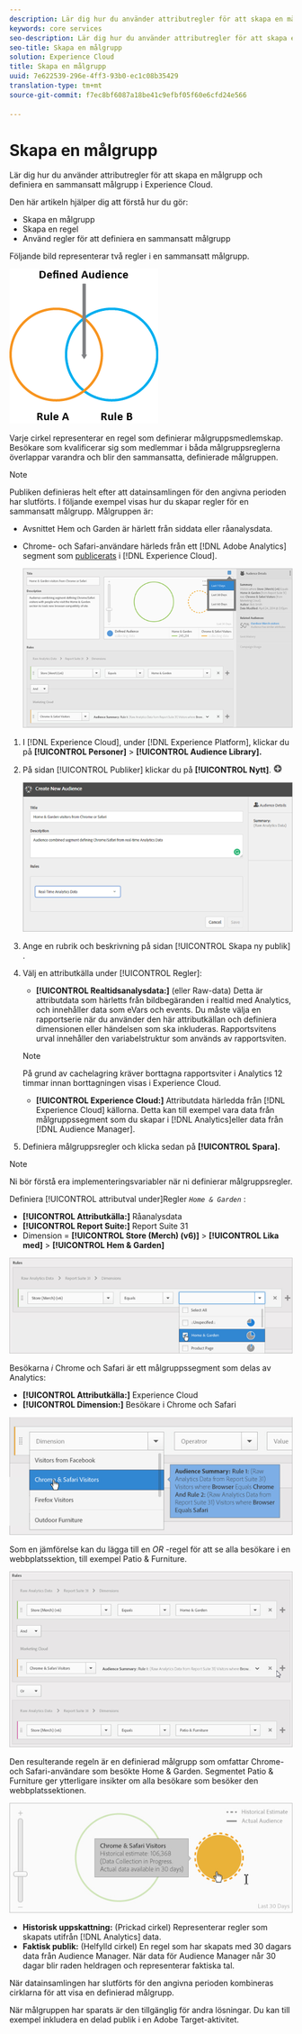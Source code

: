 ```yaml
---
description: Lär dig hur du använder attributregler för att skapa en målgrupp och definiera en sammansatt målgrupp i Experience Cloud.
keywords: core services
seo-description: Lär dig hur du använder attributregler för att skapa en målgrupp och definiera en sammansatt målgrupp i Experience Cloud.
seo-title: Skapa en målgrupp
solution: Experience Cloud
title: Skapa en målgrupp
uuid: 7e622539-296e-4ff3-93b0-ec1c08b35429
translation-type: tm+mt
source-git-commit: f7ec8bf6087a18be41c9efbf05f60e6cfd24e566

---
```



# Skapa en målgrupp

Lär dig hur du använder attributregler för att skapa en målgrupp och definiera en sammansatt målgrupp i Experience Cloud.

Den här artikeln hjälper dig att förstå hur du gör:

* Skapa en målgrupp
* Skapa en regel
* Använd regler för att definiera en sammansatt målgrupp

Följande bild representerar två regler i en sammansatt målgrupp.

![](assets/audience_sharing.png)

Varje cirkel representerar en regel som definierar målgruppsmedlemskap. Besökare som kvalificerar sig som medlemmar i båda målgruppsreglerna överlappar varandra och blir den sammansatta, definierade målgruppen.

>[!NOTE]
>
>Publiken definieras helt efter att datainsamlingen för den angivna perioden har slutförts.
I följande exempel visas hur du skapar regler för en sammansatt målgrupp. Målgruppen är:

* Avsnittet Hem och Garden är härlett från siddata eller råanalysdata.
* Chrome- och Safari-användare härleds från ett [!DNL Adobe Analytics] segment som [publicerats](../audience-library/audience-library.md#task_32FEEFE0B32E4E388CD4D892D727282A) i [!DNL Experience Cloud].

   ![](assets/audience_create.png)

1. I [!DNL Experience Cloud], under [!DNL Experience Platform], klickar du på **[!UICONTROL Personer]** > **[!UICONTROL Audience Library].**
1. På sidan [!UICONTROL Publiker] klickar du på **[!UICONTROL Nytt]**. ![](assets/add_icon_small.png)

   ![Stegresultat](assets/audience_create_new.png)

1. Ange en rubrik och beskrivning på sidan [!UICONTROL Skapa ny publik] .
1. Välj en attributkälla under [!UICONTROL Regler]:

   * **[!UICONTROL Realtidsanalysdata:]** (eller Raw-data) Detta är attributdata som härletts från bildbegäranden i realtid med Analytics, och innehåller data som eVars och events. Du måste välja en rapportserie när du använder den här attributkällan och definiera dimensionen eller händelsen som ska inkluderas. Rapportsvitens urval innehåller den variabelstruktur som används av rapportsviten.
   >[!NOTE]
   >
   >På grund av cachelagring kräver borttagna rapportsviter i Analytics 12 timmar innan borttagningen visas i Experience Cloud.

   * **[!UICONTROL Experience Cloud:]** Attributdata härledda från [!DNL Experience Cloud] källorna. Detta kan till exempel vara data från målgruppssegment som du skapar i [!DNL Analytics]eller data från [!DNL Audience Manager].

1. Definiera målgruppsregler och klicka sedan på **[!UICONTROL Spara].**

>[!NOTE]
>
>Ni bör förstå era implementeringsvariabler när ni definierar målgruppsregler.

Definiera [!UICONTROL attributval under]Regler *`Home & Garden`* :

* **[!UICONTROL Attributkälla:]** Råanalysdata
* **[!UICONTROL Report Suite:]** Report Suite 31
* Dimension = **[!UICONTROL Store (Merch) (v6)]** > **[!UICONTROL Lika med]** > **[!UICONTROL Hem &amp; Garden]**

![](assets/home_garden.png)

Besökarna *i* Chrome och Safari är ett målgruppssegment som delas av Analytics:

* **[!UICONTROL Attributkälla:]** Experience Cloud
* **[!UICONTROL Dimension:]** Besökare i Chrome och Safari

![](assets/chrome_safari.png)

Som en jämförelse kan du lägga till en *OR* -regel för att se alla besökare i en webbplatssektion, till exempel Patio &amp; Furniture.

![](assets/audiences_rule_patio.png)

Den resulterande regeln är en definierad målgrupp som omfattar Chrome- och Safari-användare som besökte Home &amp; Garden. Segmentet Patio &amp; Furniture ger ytterligare insikter om alla besökare som besöker den webbplatssektionen.

![](assets/defined_audience.png)

* **Historisk uppskattning:** (Prickad cirkel) Representerar regler som skapats utifrån [!DNL Analytics] data.
* **Faktisk publik:** (Helfylld cirkel) En regel som har skapats med 30 dagars data från Audience Manager. När data för Audience Manager når 30 dagar blir raden heldragen och representerar faktiska tal.

När datainsamlingen har slutförts för den angivna perioden kombineras cirklarna för att visa en definierad målgrupp.

När målgruppen har sparats är den tillgänglig för andra lösningar. Du kan till exempel inkludera en delad publik i en Adobe Target-aktivitet.
